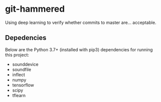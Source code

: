 # git-hammered

Using deep learning to verify whether commits to master are... acceptable.

## Depedencies

Below are the Python 3.7+ (installed with pip3) dependencies for
running this project:

- sounddevice
- soundfile
- inflect
- numpy
- tensorflow
- scipy
- tflearn
